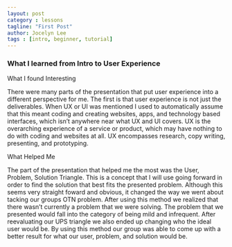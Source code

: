 ```yaml
---
layout: post
category : lessons
tagline: "First Post"
author: Jocelyn Lee
tags : [intro, beginner, tutorial]
---
```

### What I learned from Intro to User Experience

What I found Interesting

There were many parts of the presentation that put user experience into a different perspective for me. The first is that user experience is not just the deliverables. When UX or  UI was mentioned I used to automatically assume that this meant coding and creating websites, apps, and technology based interfaces, which isn’t anywhere near what UX and UI covers. UX is the overarching experience of a service or product, which may have nothing to do with coding and websites at all. UX encompasses research, copy writing, presenting, and prototyping.

What Helped Me

The part of the presentation that helped me the most was the User, Problem, Solution Triangle. This is a concept that I will use going forward in order to find the solution that best fits the presented problem. Although this seems very straight foward and obvious, it changed the way we went about tacking our groups OTN problem. After using this method we realized that there wasn’t currently a problem that we were solving. The problem that we presented would fall into the category of being mild and infrequent. After reevaluating our UPS triangle we also ended up changing who the ideal user would be. By using this method our group was able to come up with a better result for what our user, problem, and solution would be.